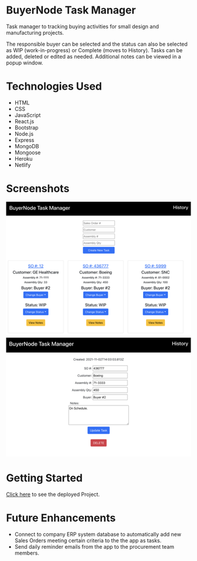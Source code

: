 
# BuyerNode Task Manager

Task manager to tracking buying activities for small design and manufacturing projects. 

The responsible buyer can be selected and the status can also be selected as WIP (work-in-progress)
or Complete (moves to History). Tasks can be added, deleted or edited as needed. Additional notes
can be viewed in a popup window.


# Technologies Used

- HTML
- CSS
- JavaScript
- React.js
- Bootstrap
- Node.js
- Express
- MongoDB
- Mongoose
- Heroku
- Netlify

# Screenshots
![screenshot 1](./buyernode.png)
![screenshot 1](./buyernode2.png)

# Getting Started
[Click here](https://buyernode.netlify.com/) to see the deployed Project.

# Future Enhancements

- Connect to company ERP system database to automatically add new Sales Orders meeting certain
criteria to the the app as tasks.
- Send daily reminder emails from the app to the procurement team members.
